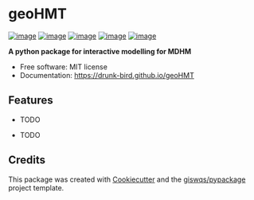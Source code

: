 # geoHMT


[![image](https://img.shields.io/pypi/v/geoHMT.svg)](https://pypi.python.org/pypi/geoHMT)
[![image](https://img.shields.io/conda/vn/conda-forge/geoHMT.svg)](https://anaconda.org/conda-forge/geoHMT)
[![image](https://github.com/drunk-bird/geoHMT/workflows/docs/badge.svg)](https://geoHMT.gishub.org)
[![image](https://github.com/drunk-bird/geoHMT/workflows/build/badge.svg)](https://github.com/drunk-bird/geoHMT/actions?query=workflow%3Abuild)
[![image](https://img.shields.io/badge/License-MIT-yellow.svg)](https://opensource.org/licenses/MIT)


**A python package for interactive modelling for MDHM**


-   Free software: MIT license
-   Documentation: https://drunk-bird.github.io/geoHMT
    

## Features

-   TODO

-   TODO


## Credits

This package was created with [Cookiecutter](https://github.com/cookiecutter/cookiecutter) and the [giswqs/pypackage](https://github.com/giswqs/pypackage) project template.
